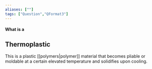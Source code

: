```yaml
---
aliases: [""]
tags: ["Question","QFormat3"]
---
```


#### What is a
## Thermoplastic
This is a plastic [[polymers|polymer]] material that becomes pliable or moldable at a certain elevated temperature and solidifies upon cooling.


